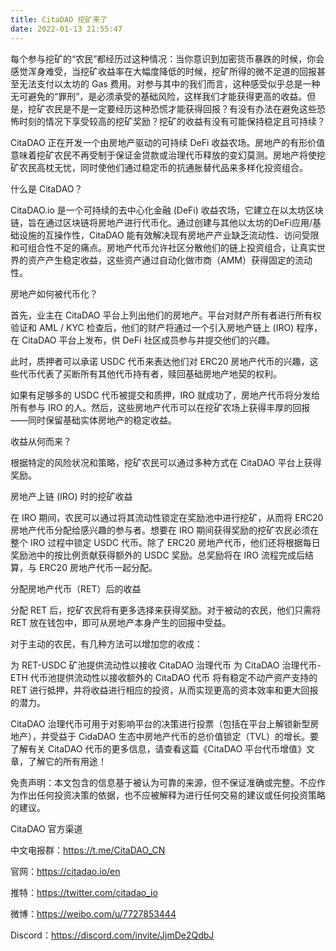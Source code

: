 ```yaml
---
title: CitaDAO 挖矿来了
date: 2022-01-13 21:55:47
---
```

每个参与挖矿的“农民”都经历过这种情况：当你意识到加密货币暴跌的时候，你会感觉浑身难受，当挖矿收益率在大幅度降低的时候，挖矿所得的微不足道的回报甚至无法支付以太坊的 Gas 费用。对参与其中的我们而言，这种感受似乎总是一种无可避免的“罪刑”，是必须承受的基础风险，这样我们才能获得更高的收益。但是，挖矿农民是不是一定要经历这种恐慌才能获得回报？有没有办法在避免这些恐怖时刻的情况下享受较高的挖矿奖励？挖矿的收益有没有可能保持稳定且可持续？

 

CitaDAO 正在开发一个由房地产驱动的可持续 DeFi 收益农场。房地产的有形价值意味着挖矿农民不再受制于保证金贷款或治理代币释放的变幻莫测。房地产将使挖矿农民高枕无忧，同时使他们通过稳定币的抗通胀替代品来多样化投资组合。

 

什么是 CitaDAO？

 

CitaDAO.io 是一个可持续的去中心化金融 (DeFi) 收益农场，它建立在以太坊区块链，旨在通过区块链将房地产进行代币化。通过创建与其他以太坊的DeFi应用/基础设施的互操作性，CitaDAO 能有效解决现有房地产产业缺乏流动性、访问受限和可组合性不足的痛点。房地产代币允许社区分散他们的链上投资组合，让真实世界的资产产生稳定收益，这些资产通过自动化做市商（AMM）获得固定的流动性。

 

房地产如何被代币化？

 

首先，业主在 CitaDAO 平台上列出他们的房地产。平台对财产所有者进行所有权验证和 AML / KYC 检查后，他们的财产将通过一个引入房地产链上 (IRO) 程序，在 CitaDAO 平台上发布，供 DeFi 社区成员参与并提交他们的兴趣。

 

此时，质押者可以承诺 USDC 代币来表达他们对 ERC20 房地产代币的兴趣，这些代币代表了买断所有其他代币持有者，赎回基础房地产地契的权利。

 

如果有足够多的 USDC 代币被提交和质押，IRO 就成功了，房地产代币将分发给所有参与 IRO 的人。然后，这些房地产代币可以在挖矿农场上获得丰厚的回报——同时保留基础实体房地产的稳定收益。

 

收益从何而来？

 

根据特定的风险状况和策略，挖矿农民可以通过多种方式在 CitaDAO 平台上获得奖励。

 

房地产上链 (IRO) 时的挖矿收益

 

在 IRO 期间，农民可以通过将其流动性锁定在奖励池中进行挖矿，从而将 ERC20 房地产代币分配给感兴趣的参与者。想要在 IRO 期间获得奖励的挖矿农民必须在整个 IRO 过程中锁定 USDC 代币。除了 ERC20 房地产代币，他们还将根据每日奖励池中的按比例贡献获得额外的 USDC 奖励。总奖励将在 IRO 流程完成后结算，与 ERC20 房地产代币一起分配。

 

分配房地产代币（RET）后的收益

 

分配 RET 后，挖矿农民将有更多选择来获得奖励。对于被动的农民，他们只需将 RET 放在钱包中，即可从房地产本身产生的回报中受益。

 

对于主动的农民，有几种方法可以增加您的收成：

 

为 RET-USDC 矿池提供流动性以接收 CitaDAO 治理代币
为 CitaDAO 治理代币-ETH 代币池提供流动性以接收额外的 CitaDAO 代币
将有稳定不动产资产支持的 RET 进行抵押，并将收益进行相应的投资，从而实现更高的资本效率和更大回报的潜力。
 

CitaDAO 治理代币可用于对影响平台的决策进行投票（包括在平台上解锁新型房地产），并受益于 CidaDAO 生态中房地产代币的总价值锁定（TVL）的增长。要了解有关 CitaDAO 代币的更多信息，请查看这篇《CitaDAO 平台代币增值》文章，了解它的所有用途！

 

免责声明：本文包含的信息基于被认为可靠的来源，但不保证准确或完整。不应作为作出任何投资决策的依据，也不应被解释为进行任何交易的建议或任何投资策略的建议。

 

CitaDAO 官方渠道

中文电报群：https://t.me/CitaDAO_CN

官网：https://citadao.io/en

推特：https://twitter.com/citadao_io

微博：https://weibo.com/u/7727853444

Discord：https://discord.com/invite/JjmDe2QdbJ



